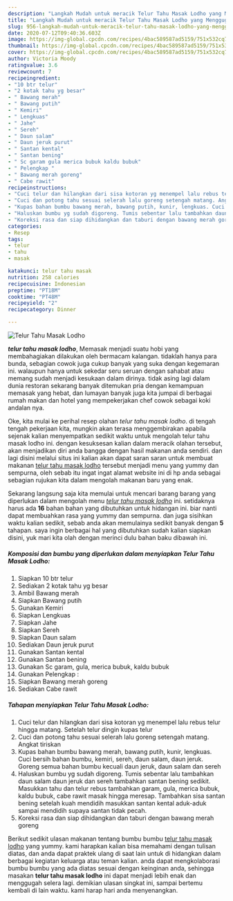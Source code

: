 ```yaml
---
description: "Langkah Mudah untuk meracik Telur Tahu Masak Lodho yang Menggugah Selera"
title: "Langkah Mudah untuk meracik Telur Tahu Masak Lodho yang Menggugah Selera"
slug: 956-langkah-mudah-untuk-meracik-telur-tahu-masak-lodho-yang-menggugah-selera
date: 2020-07-12T09:40:36.603Z
image: https://img-global.cpcdn.com/recipes/4bac589587ad5159/751x532cq70/telur-tahu-masak-lodho-foto-resep-utama.jpg
thumbnail: https://img-global.cpcdn.com/recipes/4bac589587ad5159/751x532cq70/telur-tahu-masak-lodho-foto-resep-utama.jpg
cover: https://img-global.cpcdn.com/recipes/4bac589587ad5159/751x532cq70/telur-tahu-masak-lodho-foto-resep-utama.jpg
author: Victoria Moody
ratingvalue: 3.6
reviewcount: 7
recipeingredient:
- "10 btr telur"
- "2 kotak tahu yg besar"
- " Bawang merah"
- " Bawang putih"
- " Kemiri"
- " Lengkuas"
- " Jahe"
- " Sereh"
- " Daun salam"
- " Daun jeruk purut"
- " Santan kental"
- " Santan bening"
- " Sc garam gula merica bubuk kaldu bubuk"
- " Pelengkap "
- " Bawang merah goreng"
- " Cabe rawit"
recipeinstructions:
- "Cuci telur dan hilangkan dari sisa kotoran yg menempel lalu rebus telur hingga matang. Setelah telur dingin kupas telur"
- "Cuci dan potong tahu sesuai selerah lalu goreng setengah matang. Angkat tiriskan"
- "Kupas bahan bumbu bawang merah, bawang putih, kunir, lengkuas. Cuci bersih bahan bumbu, kemiri, sereh, daun salam, daun jeruk. Goreng semua bahan bumbu kecuali daun jeruk, daun salam dan sereh"
- "Haluskan bumbu yg sudah digoreng. Tumis sebentar lalu tambahkan daun salam daun jeruk dan sereh tambahkan santan bening sedikit. Masukkan tahu dan telur rebus tambahkan garam, gula, merica bubuk, kaldu bubuk, cabe rawit masak hingga meresap. Tambahkan sisa santan bening setelah kuah mendidih masukkan santan kental aduk-aduk sampai mendidih supaya santan tidak pecah."
- "Koreksi rasa dan siap dihidangkan dan taburi dengan bawang merah goreng"
categories:
- Resep
tags:
- telur
- tahu
- masak

katakunci: telur tahu masak 
nutrition: 258 calories
recipecuisine: Indonesian
preptime: "PT18M"
cooktime: "PT48M"
recipeyield: "2"
recipecategory: Dinner

---
```



![Telur Tahu Masak Lodho](https://img-global.cpcdn.com/recipes/4bac589587ad5159/751x532cq70/telur-tahu-masak-lodho-foto-resep-utama.jpg)

<b><i>telur tahu masak lodho</i></b>, Memasak menjadi suatu hobi yang membahagiakan dilakukan oleh bermacam kalangan. tidaklah hanya para bunda, sebagian cowok juga cukup banyak yang suka dengan kegemaran ini. walaupun hanya untuk sekedar seru seruan dengan sahabat atau memang sudah menjadi kesukaan dalam dirinya. tidak asing lagi dalam dunia restoran sekarang banyak ditemukan pria dengan kemampuan memasak yang hebat, dan lumayan banyak juga kita jumpai di berbagai rumah makan dan hotel yang mempekerjakan chef cowok sebagai koki andalan nya.



Oke, kita mulai ke perihal resep olahan <i>telur tahu masak lodho</i>. di tengah tengah pekerjaan kita, mungkin akan terasa menggembirakan apabila sejenak kalian menyempatkan sedikit waktu untuk mengolah telur tahu masak lodho ini. dengan kesuksesan kalian dalam meracik olahan tersebut, akan menjadikan diri anda bangga dengan hasil makanan anda sendiri. dan lagi disini melalui situs ini kalian akan dapat saran saran untuk membuat makanan <u>telur tahu masak lodho</u> tersebut menjadi menu yang yummy dan sempurna, oleh sebab itu ingat ingat alamat website ini di hp anda sebagai sebagian rujukan kita dalam mengolah makanan baru yang enak.


Sekarang langsung saja kita memulai untuk mencari barang barang yang diperlukan dalam mengolah menu <u><i>telur tahu masak lodho</i></u> ini. setidaknya harus ada <b>16</b> bahan bahan yang dibutuhkan untuk hidangan ini. biar nanti dapat membuahkan rasa yang yummy dan sempurna. dan juga sisihkan waktu kalian sedikit, sebab anda akan memulainya sedikit banyak dengan <b>5</b> tahapan. saya ingin berbagai hal yang dibutuhkan sudah kalian siapkan disini, yuk mari kita olah dengan merinci dulu bahan baku dibawah ini.

<!--inarticleads1-->

##### Komposisi dan bumbu yang diperlukan dalam menyiapkan Telur Tahu Masak Lodho:

1. Siapkan 10 btr telur
1. Sediakan 2 kotak tahu yg besar
1. Ambil  Bawang merah
1. Siapkan  Bawang putih
1. Gunakan  Kemiri
1. Siapkan  Lengkuas
1. Siapkan  Jahe
1. Siapkan  Sereh
1. Siapkan  Daun salam
1. Sediakan  Daun jeruk purut
1. Gunakan  Santan kental
1. Gunakan  Santan bening
1. Gunakan  Sc garam, gula, merica bubuk, kaldu bubuk
1. Gunakan  Pelengkap :
1. Siapkan  Bawang merah goreng
1. Sediakan  Cabe rawit




<!--inarticleads2-->

##### Tahapan menyiapkan Telur Tahu Masak Lodho:

1. Cuci telur dan hilangkan dari sisa kotoran yg menempel lalu rebus telur hingga matang. Setelah telur dingin kupas telur
1. Cuci dan potong tahu sesuai selerah lalu goreng setengah matang. Angkat tiriskan
1. Kupas bahan bumbu bawang merah, bawang putih, kunir, lengkuas. Cuci bersih bahan bumbu, kemiri, sereh, daun salam, daun jeruk. Goreng semua bahan bumbu kecuali daun jeruk, daun salam dan sereh
1. Haluskan bumbu yg sudah digoreng. Tumis sebentar lalu tambahkan daun salam daun jeruk dan sereh tambahkan santan bening sedikit. Masukkan tahu dan telur rebus tambahkan garam, gula, merica bubuk, kaldu bubuk, cabe rawit masak hingga meresap. Tambahkan sisa santan bening setelah kuah mendidih masukkan santan kental aduk-aduk sampai mendidih supaya santan tidak pecah.
1. Koreksi rasa dan siap dihidangkan dan taburi dengan bawang merah goreng




Berikut sedikit ulasan makanan tentang bumbu bumbu <u>telur tahu masak lodho</u> yang yummy. kami harapkan kalian bisa memahami dengan tulisan diatas, dan anda dapat praktek ulang di saat lain untuk di hidangkan dalam berbagai kegiatan keluarga atau teman kalian. anda dapat mengkolaborasi bumbu bumbu yang ada diatas sesuai dengan keinginan anda, sehingga masakan <b>telur tahu masak lodho</b> ini dapat menjadi lebih enak dan menggugah selera lagi. demikian ulasan singkat ini, sampai bertemu kembali di lain waktu. kami harap hari anda menyenangkan.
